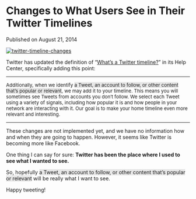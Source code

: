 # Changes to What Users See in Their Twitter Timelines

Published on August 21, 2014

[![twitter-timeline-changes](https://www.seocentury.com/blog/wp-content/uploads/2014/08/twitter-timeline.jpg)](https://www.seocentury.com/blog/wp-content/uploads/2014/08/twitter-timeline.jpg)

Twitter has updated the definition of “[What’s a Twitter timeline?](https://support.twitter.com/articles/164083-what-s-a-twitter-timeline)” in its Help Center, specifically adding this point:

- - - - - -

<span style="font-size: 13px;">Additionally, when we identify <span style="background-color: #e7e7e7;">a Tweet, an account to follow, or other content that’s popular or relevant</span>, we may add it to your timeline. This means you will sometimes see Tweets from accounts you don’t follow. We select each Tweet using a variety of signals, including how popular it is and how people in your network are interacting with it. Our goal is to make your home timeline even more relevant and interesting.</span>

- - - - - -

These changes are not implemented yet, and we have no information how and when they are going to happen. However, it seems like Twitter is becoming more like Facebook.

One thing I can say for sure: **Twitter has been the place where I used to see what I wanted to see.**

So, hopefully <span style="background-color: #e7e7e7;">a Tweet, an account to follow, or other content that’s popular or relevant</span> will be really what I want to see.

Happy tweeting!
	